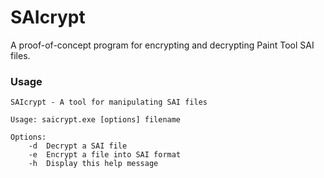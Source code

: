 # SAIcrypt

A proof-of-concept program for encrypting and decrypting Paint Tool SAI files.

### Usage
```
SAIcrypt - A tool for manipulating SAI files

Usage: saicrypt.exe [options] filename

Options:
	-d  Decrypt a SAI file
	-e  Encrypt a file into SAI format
	-h  Display this help message
```
